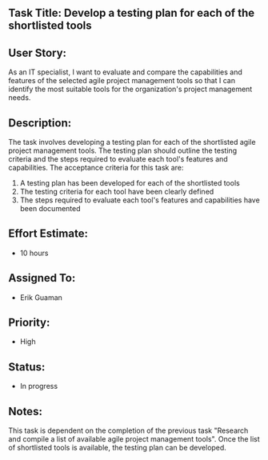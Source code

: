 ## Task Title: Develop a testing plan for each of the shortlisted tools

## User Story: 
As an IT specialist, I want to evaluate and compare the capabilities and features of the selected agile project 
management tools so that I can identify the most suitable tools for the organization's project management needs.

## Description: 
The task involves developing a testing plan for each of the shortlisted agile project management tools. The testing plan 
should outline the testing criteria and the steps required to evaluate each tool's features and capabilities. The acceptance criteria for this task are:
1. A testing plan has been developed for each of the shortlisted tools
2. The testing criteria for each tool have been clearly defined
3. The steps required to evaluate each tool's features and capabilities have been documented

## Effort Estimate: 
* 10 hours

## Assigned To: 
* Erik Guaman

## Priority: 
* High

## Status: 
* In progress

## Notes: 
This task is dependent on the completion of the previous task "Research and compile a list of available agile project management tools". Once the list of shortlisted tools is available, the testing plan can be developed.